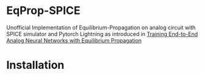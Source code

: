 # EqProp-SPICE
Unofficial Implementation of Equilibrium-Propagation on analog circuit with SPICE simulator and Pytorch Lightning as introduced in [Training End-to-End Analog Neural Networks with Equilibrium Propagation](https://arxiv.org/abs/2006.01981)

# Installation
